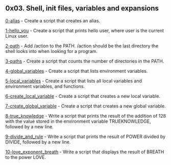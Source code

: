 ## 0x03. Shell, init files, variables and expansions

[0-alias](https://github.com/hamzayawa/alx-system_engineering-devops/blob/master/0x03-shell_variables_expansions/0-alias) - Create a script that creates an alias.


[1-hello_you](https://github.com/hamzayawa/alx-system_engineering-devops/blob/master/0x03-shell_variables_expansions/1-hello_you) - Create a script that prints hello user, where user is the current Linux user.


[2-path](https://github.com/hamzayawa/alx-system_engineering-devops/blob/master/0x03-shell_variables_expansions/2-path) - Add /action to the PATH. /action should be the last directory the shell looks into when looking for a program.


[3-paths](https://github.com/hamzayawa/alx-system_engineering-devops/blob/master/0x03-shell_variables_expansions/3-paths) - Create a script that counts the number of directories in the PATH.


[4-global_variables](https://github.com/hamzayawa/alx-system_engineering-devops/blob/master/0x03-shell_variables_expansions/4-global_variables) - Create a script that lists environment variables.


[5-local_variables](https://github.com/hamzayawa/alx-system_engineering-devops/blob/master/0x03-shell_variables_expansions/5-local_variables) - Create a script that lists all local variables and environment variables, and functions.


[6-create_local_variable](https://github.com/hamzayawa/alx-system_engineering-devops/blob/master/0x03-shell_variables_expansions/6-create_local_variable) - Create a script that creates a new local variable.


[7-create_global_variable](https://github.com/hamzayawa/alx-system_engineering-devops/blob/master/0x03-shell_variables_expansions/7-create_global_variable) - Create a script that creates a new global variable.


[8-true_knowledge](https://github.com/hamzayawa/alx-system_engineering-devops/blob/master/0x03-shell_variables_expansions/8-true_knowledge) - Write a script that prints the result of the addition of 128 with the value stored in the environment variable TRUEKNOWLEDGE, followed by a new line.


[9-divide_and_rule](https://github.com/hamzayawa/alx-system_engineering-devops/blob/master/0x03-shell_variables_expansions/9-divide_and_rule) - Write a script that prints the result of POWER divided by DIVIDE, followed by a new line.


[10-love_exponent_breath](https://github.com/hamzayawa/alx-system_engineering-devops/blob/master/0x03-shell_variables_expansions/10-love_exponent_breath) - Write a script that displays the result of BREATH to the power LOVE.
